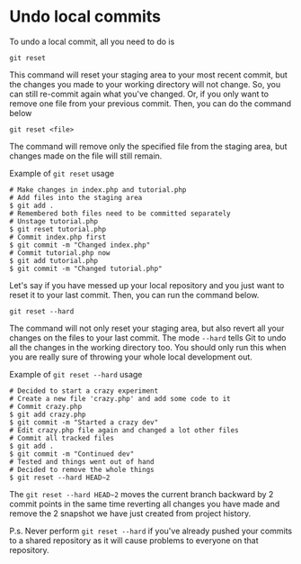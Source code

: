 # Undo local commits 

To undo a local commit, all you need to do is
```
git reset
```
This command will reset your staging area to your most recent commit, but the changes you made to your working directory will not change. So, you can still re-commit again what you've changed.
Or, if you only want to remove one file from your previous commit. Then, you can do the command below
```
git reset <file>
```
The command will remove only the specified file from the staging area, but changes made on the file will still remain.

Example of ```git reset``` usage
```
# Make changes in index.php and tutorial.php
# Add files into the staging area
$ git add .
# Remembered both files need to be committed separately
# Unstage tutorial.php
$ git reset tutorial.php
# Commit index.php first
$ git commit -m "Changed index.php"
# Commit tutorial.php now
$ git add tutorial.php
$ git commit -m "Changed tutorial.php"
```

Let's say if you have messed up your local repository and you just want to reset it to your last commit.
Then, you can run the command below.
```
git reset --hard
```
The command will not only reset your staging area, but also revert all your changes on the files to your last commit.
The mode ```--hard``` tells Git to undo all the changes in the working directory too.
You should only run this when you are really sure of throwing your whole local development out.

Example of ```git reset --hard``` usage
```
# Decided to start a crazy experiment
# Create a new file 'crazy.php' and add some code to it
# Commit crazy.php
$ git add crazy.php
$ git commit -m "Started a crazy dev"
# Edit crazy.php file again and changed a lot other files
# Commit all tracked files
$ git add .
$ git commit -m "Continued dev"
# Tested and things went out of hand
# Decided to remove the whole things
$ git reset --hard HEAD~2
```
The ```git reset --hard HEAD~2``` moves the current branch backward by 2 commit points in the same time reverting all changes you have made and remove the 2 snapshot we have just created from project history.

P.s. Never perform ```git reset --hard``` if you've already pushed your commits to a shared repository as it will cause problems to everyone on that repository.
